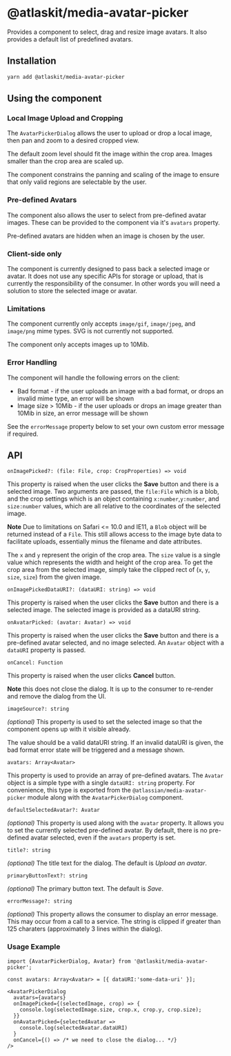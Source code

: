 # @atlaskit/media-avatar-picker

Provides a component to select, drag and resize image avatars. It also provides a default list of predefined avatars.

## Installation

~~~sh
yarn add @atlaskit/media-avatar-picker
~~~

## Using the component

### Local Image Upload and Cropping

The `AvatarPickerDialog` allows the user to upload or drop a local image, then pan and zoom to a desired cropped view.

The default zoom level should fit the image within the crop area. Images smaller than the crop area are scaled up.

The component constrains the panning and scaling of the image to ensure that only valid regions are selectable by the user.

### Pre-defined Avatars

The component also allows the user to select from pre-defined avatar images. These can be provided to the component via it's `avatars` property.

Pre-defined avatars are hidden when an image is chosen by the user.

### Client-side only

The component is currently designed to pass back a selected image or avatar. It does not use any specific APIs for storage or upload, that is currently the responsibility of the consumer. In other words you will need a solution to store the selected image or avatar.

### Limitations

The component currently only accepts `image/gif`, `image/jpeg`, and `image/png` mime types. SVG is not currently not supported.

The component only accepts images up to 10Mib.

### Error Handling

The component will handle the following errors on the client:

* Bad format - if the user uploads an image with a bad format, or drops an invalid mime type, an error will be shown
* Image size > 10Mib - if the user uploads or drops an image greater than 10Mib in size, an error message will be shown

See the `errorMessage` property below to set your own custom error message if required.

## API

`onImagePicked?: (file: File, crop: CropProperties) => void`

This property is raised when the user clicks the **Save** button and there is a selected image. Two arguments are passed, the `file:File` which is a blob, and the crop settings which is an object containing `x:number`,`y:number`, and `size:number` values, which are all relative to the coordinates of the selected image.

**Note** Due to limitations on Safari <= 10.0 and IE11, a `Blob` object will be returned instead of a `File`. This still allows access to the image byte data to facilitate uploads, essentially minus the filename and date attributes.

The `x` and `y` represent the origin of the crop area. The `size` value is a single value which represents the width and height of the crop area. To get the crop area from the selected image, simply take the clipped rect of (`x`, `y`, `size`, `size`) from the given image.

`onImagePickedDataURI?: (dataURI: string) => void`

This property is raised when the user clicks the **Save** button and there is a selected image. The selected image is provided as a dataURI string.

`onAvatarPicked: (avatar: Avatar) => void`

This property is raised when the user clicks the **Save** button and there is a pre-defined avatar selected, and no image selected. An `Avatar` object with a `dataURI` property is passed.

`onCancel: Function`

This property is raised when the user clicks **Cancel** button.

**Note** this does not close the dialog. It is up to the consumer to re-render and remove the dialog from the UI.

`imageSource?: string`

_(optional)_ This property is used to set the selected image so that the component opens up with it visible already.

The value should be a valid dataURI string. If an invalid dataURI is given, the bad format error state will be triggered and a message shown.

`avatars: Array<Avatar>`

This property is used to provide an array of pre-defined avatars. The `Avatar` object is a simple type with a single `dataURI: string` property. For convenience, this type is exported from the `@atlassian/media-avatar-picker` module along with the `AvatarPickerDialog` component.

`defaultSelectedAvatar?: Avatar`

_(optional)_ This property is used along with the `avatar` property. It allows you to set the currently selected pre-defined avatar. By default, there is no pre-defined avatar selected, even if the `avatars` property is set.

`title?: string`

_(optional)_ The title text for the dialog. The default is _Upload an avatar_.

`primaryButtonText?: string`

_(optional)_ The primary button text. The default is _Save_.

`errorMessage?: string`

_(optional)_ This property allows the consumer to display an error message. This may occur from a call to a service. The string is clipped if greater than 125 charaters (approximately 3 lines within the dialog).

### Usage Example

~~~
import {AvatarPickerDialog, Avatar} from '@atlaskit/media-avatar-picker';

const avatars: Array<Avatar> = [{ dataURI:'some-data-uri' }];

<AvatarPickerDialog
  avatars={avatars}
  onImagePicked={(selectedImage, crop) => {
    console.log(selectedImage.size, crop.x, crop.y, crop.size);
  }}
  onAvatarPicked={selectedAvatar =>
    console.log(selectedAvatar.dataURI)
  }
  onCancel={() => /* we need to close the dialog... */}
/>
~~~